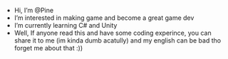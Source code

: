 - Hi, I’m @Pine
- I’m interested in making game and become a great game dev 
- I’m currently learning C# and Unity
- Well, If anyone read this and have some coding experince, you can share it to me (im kinda dumb acatully) and my english can be bad tho forget me about that :))

